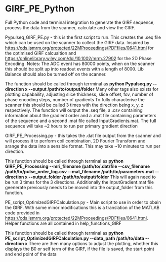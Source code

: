 # GIRF_PE_Python
Full Python code and terminal integration to generate the GIRF sequence, process the data from the scanner, calculate and view the GIRF.

Pypulseq_GIRF_PE.py - this is the first script to run. This creates the .seq file which can be used on the scanner to collect the GIRF data. 
Inspired by https://cds.ismrm.org/protected/22MProceedings/PDFfiles/0641.html for the optimised GIRF calcualtion and https://onlinelibrary.wiley.com/doi/10.1002/mrm.27902 for the 2D Phase Encoding. 
Notes: The ADC event has 80000 points, when on the scanner this should be split up into readout events with a length of 8000. Lib Balance should also be turned off on the scanner. 

The function should be called through terrminal as 
**python Pypulseq.py --direction x --output /path/to/output/folder**
Many other tags also exists for plotting capabaility, adjusting slice thickness, slice offset, fov, number of phase encoding steps, number of gradients 
To fully characterise the scanner this should be called 3 times with the direction being x, y, z respectively. 
The function will output the .seq file, a .csv containing information about the gradient order and a .mat file containing parameters of the sequence and a second .mat file called InputGradients.mat. The full sequence will take ~2 hours to run per primary gradient direction


GIRF_PE_Processing.py - this takes the .dat file output from the scanner and will process it to perform coil combination, 2D Fourier Transform and arange the data into a sensible format. This may take ~10 minutes to run per direction.

This function should be called through terminal as 
**python GIRF_PE_Processing --mri_filename /path/to/.dat/file --csv_filename /path/to/pulse_order_log.csv --mat_filename /path/to/parameters.mat --direction x --output_folder /path/to/output/folder**
This will again need to be run 3 times for the 3 directions. 
Additionally the InputGradient.mat file geenerate previously needs to be moved into the output_folder from this function. 


PE_script_OptimizedGIRFCalculation.py - Main script to use in order to obain the GIRF. With some minor modifications this is a translation of the MATLAB code provided in https://cds.ismrm.org/protected/22MProceedings/PDFfiles/0641.html. Helper functions are all contained in help_functions_GIRF

This function should be called through terminal as
**python PE_script_OptimizedGIRFCalculation.py --data_path /path/to/data --direction x**
There are then many options to adjust the plotting, whether this displays the B0 or self term of the GIRF, if the file is saved, the start point and end point of the data 
